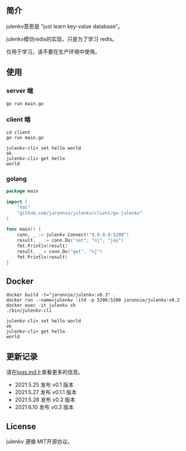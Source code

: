 ## 简介

julenkv意思是 “just learn key-value database”。

julenkv模仿redis的实现，只是为了学习 redis。

仅用于学习，请不要在生产环境中使用。

## 使用

### server 端

```shell
go run main.go
```

### client 端

```shell
cd client
go run main.go

julenkv-cli> set hello world
ok
julenkv-cli> get hello
world
```

### golang

```go
package main

import (
	"fmt"
	"github.com/jaronnie/julenkv/client/go-julenkv"
)

func main() {
	conn, _ := julenkv.Connect("0.0.0.0:5200")
	result, _ := conn.Do("set", "nj", "jay")
	fmt.Println(result)
	result, _ = conn.Do("get", "nj")
	fmt.Println(result)
}
```

## Docker

```shell
docker build -t="jaronnie/julenkv:v0.3" .
docker run --name=julenkv -itd -p 5200:5200 jaronnie/julenkv:v0.2
docker exec -it julenkv sh
./bin/julenkv-cli

julenkv-cli> set hello world 
ok
julenkv-cli> get hello
world
```

## 更新记录

请在[logs.md](logs.md)上查看更多的信息。

* 2021.5.25 发布 v0.1 版本 
* 2021.5.27 发布 v0.1.1 版本
* 2021.5.28 发布 v0.2 版本
* 2021.6.10 发布 v0.3 版本

## License

julenkv 遵循 MIT开源协议。
